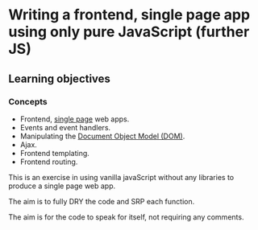 # Writing a frontend, single page app using only pure JavaScript (further JS)

## Learning objectives

### Concepts

* Frontend, [single page](https://msdn.microsoft.com/en-gb/magazine/dn463786.aspx) web apps.
* Events and event handlers.
* Manipulating the [Document Object Model (DOM)](https://developer.mozilla.org/en-US/docs/Web/API/Document_Object_Model/Introduction).
* Ajax.
* Frontend templating.
* Frontend routing.


This is an exercise in using vanilla javaScript without any libraries to produce a single page web app.

The aim is to fully DRY the code and SRP each function.

The aim is for the code to speak for itself, not requiring any comments.
